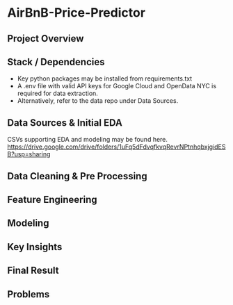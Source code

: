# AirBnB-Price-Predictor

## Project Overview



## Stack / Dependencies

* Key python packages may be installed from requirements.txt
* A .env file with valid API keys for Google Cloud and OpenData NYC is required for data extraction. 
* Alternatively, refer to the data repo under Data Sources.

## Data Sources & Initial EDA

CSVs supporting EDA and modeling may be found here.
https://drive.google.com/drive/folders/1uFq5dFdvqfkvqRevrNPtnhqbxjgidESB?usp=sharing

## Data Cleaning & Pre Processing



## Feature Engineering

## Modeling

## Key Insights

## Final Result

## Problems